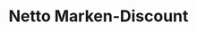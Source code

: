---
title: "Netto Marken-Discount"
url: /berlin/netto-marken-discount-wollankstrasse/
shop: Supermarkt
---